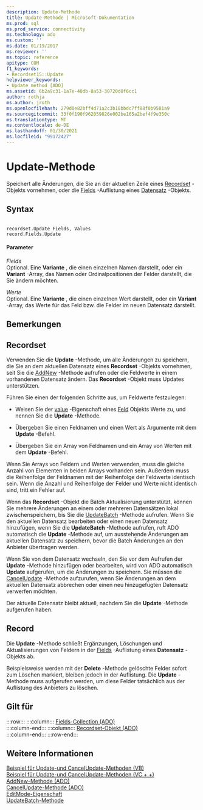 ```yaml
---
description: Update-Methode
title: Update-Methode | Microsoft-Dokumentation
ms.prod: sql
ms.prod_service: connectivity
ms.technology: ado
ms.custom: ''
ms.date: 01/19/2017
ms.reviewer: ''
ms.topic: reference
apitype: COM
f1_keywords:
- Recordset15::Update
helpviewer_keywords:
- Update method [ADO]
ms.assetid: 6b2a9c31-1a7e-40db-8a53-30720d0f6cc1
author: rothja
ms.author: jroth
ms.openlocfilehash: 279d0e82bff4d71a2c3b18bbdc7ff88f0b9581a9
ms.sourcegitcommit: 33f0f190f962059826e002be165a2bef4f9e350c
ms.translationtype: MT
ms.contentlocale: de-DE
ms.lasthandoff: 01/30/2021
ms.locfileid: "99172427"
---
```

# <a name="update-method"></a>Update-Methode
Speichert alle Änderungen, die Sie an der aktuellen Zeile eines [Recordset](./recordset-object-ado.md) -Objekts vornehmen, oder die [Fields](./fields-collection-ado.md) -Auflistung eines [Datensatz](./record-object-ado.md) -Objekts.  
  
## <a name="syntax"></a>Syntax  
  
```  
  
recordset.Update Fields, Values  
record.Fields.Update  
```  
  
#### <a name="parameters"></a>Parameter  
 *Fields*  
 Optional. Eine **Variante** , die einen einzelnen Namen darstellt, oder ein **Variant** -Array, das Namen oder Ordinalpositionen der Felder darstellt, die Sie ändern möchten.  
  
 *Werte*  
 Optional. Eine **Variante** , die einen einzelnen Wert darstellt, oder ein **Variant** -Array, das Werte für das Feld bzw. die Felder im neuen Datensatz darstellt.  
  
## <a name="remarks"></a>Bemerkungen  
  
## <a name="recordset"></a>Recordset  
 Verwenden Sie die **Update** -Methode, um alle Änderungen zu speichern, die Sie an dem aktuellen Datensatz eines **Recordset** -Objekts vornehmen, seit Sie die [AddNew](./addnew-method-ado.md) -Methode aufrufen oder die Feldwerte in einem vorhandenen Datensatz ändern. Das **Recordset** -Objekt muss Updates unterstützen.  
  
 Führen Sie einen der folgenden Schritte aus, um Feldwerte festzulegen:  
  
-   Weisen Sie der [value](./value-property-ado.md) -Eigenschaft eines [Feld](./field-object.md) Objekts Werte zu, und nennen Sie die **Update** -Methode.  
  
-   Übergeben Sie einen Feldnamen und einen Wert als Argumente mit dem **Update** -Befehl.  
  
-   Übergeben Sie ein Array von Feldnamen und ein Array von Werten mit dem **Update** -Befehl.  
  
 Wenn Sie Arrays von Feldern und Werten verwenden, muss die gleiche Anzahl von Elementen in beiden Arrays vorhanden sein. Außerdem muss die Reihenfolge der Feldnamen mit der Reihenfolge der Feldwerte identisch sein. Wenn die Anzahl und Reihenfolge der Felder und Werte nicht identisch sind, tritt ein Fehler auf.  
  
 Wenn das **Recordset** -Objekt die Batch Aktualisierung unterstützt, können Sie mehrere Änderungen an einem oder mehreren Datensätzen lokal zwischenspeichern, bis Sie die [UpdateBatch](./updatebatch-method.md) -Methode aufrufen. Wenn Sie den aktuellen Datensatz bearbeiten oder einen neuen Datensatz hinzufügen, wenn Sie die **UpdateBatch** -Methode aufrufen, ruft ADO automatisch die **Update** -Methode auf, um ausstehende Änderungen am aktuellen Datensatz zu speichern, bevor die Batch Änderungen an den Anbieter übertragen werden.  
  
 Wenn Sie von dem Datensatz wechseln, den Sie vor dem Aufrufen der **Update** -Methode hinzufügen oder bearbeiten, wird von ADO automatisch **Update** aufgerufen, um die Änderungen zu speichern. Sie müssen die [CancelUpdate](./cancelupdate-method-ado.md) -Methode aufzurufen, wenn Sie Änderungen an dem aktuellen Datensatz abbrechen oder einen neu hinzugefügten Datensatz verwerfen möchten.  
  
 Der aktuelle Datensatz bleibt aktuell, nachdem Sie die **Update** -Methode aufgerufen haben.  
  
## <a name="record"></a>Record  
 Die **Update** -Methode schließt Ergänzungen, Löschungen und Aktualisierungen von Feldern in der [Fields](./fields-collection-ado.md) -Auflistung eines **Datensatz** -Objekts ab.  
  
 Beispielsweise werden mit der **Delete** -Methode gelöschte Felder sofort zum Löschen markiert, bleiben jedoch in der Auflistung. Die **Update** -Methode muss aufgerufen werden, um diese Felder tatsächlich aus der Auflistung des Anbieters zu löschen.  
  
## <a name="applies-to"></a>Gilt für  

:::row:::
    :::column:::
        [Fields-Collection (ADO)](./fields-collection-ado.md)  
    :::column-end:::
    :::column:::
        [Recordset-Objekt (ADO)](./recordset-object-ado.md)  
    :::column-end:::
:::row-end:::

## <a name="see-also"></a>Weitere Informationen  
 [Beispiel für Update-und CancelUpdate-Methoden (VB)](./update-and-cancelupdate-methods-example-vb.md)   
 [Beispiel für Update-und CancelUpdate-Methoden (VC + +)](./update-and-cancelupdate-methods-example-vc.md)   
 [AddNew-Methode (ADO)](./addnew-method-ado.md)   
 [CancelUpdate-Methode (ADO)](./cancelupdate-method-ado.md)   
 [EditMode-Eigenschaft](./editmode-property.md)   
 [UpdateBatch-Methode](./updatebatch-method.md)